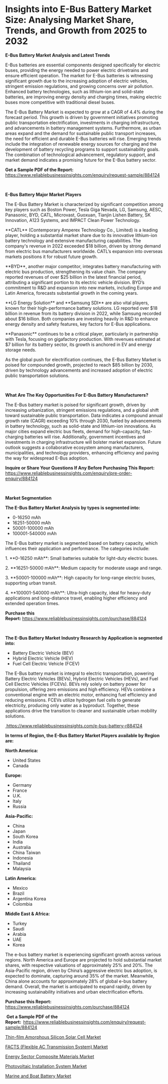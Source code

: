 <p><h1>Insights into E-Bus Battery Market Size: Analysing Market Share, Trends, and Growth from 2025 to 2032</h1></p><p><strong>E-Bus Battery Market Analysis and Latest Trends</strong></p>
<p><p>E-Bus batteries are essential components designed specifically for electric buses, providing the energy needed to power electric drivetrains and ensure efficient operation. The market for E-Bus batteries is witnessing significant growth due to the increasing adoption of electric vehicles, stringent emission regulations, and growing concerns over air pollution. Enhanced battery technologies, such as lithium-ion and solid-state batteries, are improving energy density and charging times, making electric buses more competitive with traditional diesel buses.</p><p>The E-Bus Battery Market is expected to grow at a CAGR of 4.4% during the forecast period. This growth is driven by government initiatives promoting public transportation electrification, investments in charging infrastructure, and advancements in battery management systems. Furthermore, as urban areas expand and the demand for sustainable public transport increases, the need for efficient and durable E-Bus batteries will rise. Emerging trends include the integration of renewable energy sources for charging and the development of battery recycling programs to support sustainability goals. The combination of technological advancement, regulatory support, and market demand indicates a promising future for the E-Bus battery sector.</p></p>
<p><strong>Get a Sample PDF of the Report:&nbsp;</strong> <a href="https://www.reliablebusinessinsights.com/enquiry/request-sample/884124?utm_campaign=62&utm_medium=2&utm_source=Github&utm_content=ia&utm_term=07042025&utm_id=e-bus-battery">https://www.reliablebusinessinsights.com/enquiry/request-sample/884124</a></p>
<p>&nbsp;</p>
<p><strong>E-Bus Battery Major Market Players</strong></p>
<p><p>The E-Bus Battery Market is characterized by significant competition among key players such as Boston Power, Tesla Giga Nevada, LG, Samsung, AESC, Panasonic, BYD, CATL, Microvast, Guoxuan, Tianjin Lishen Battery, SK Innovation, A123 Systems, and IMPACT Clean Power Technology. </p><p>**CATL** (Contemporary Amperex Technology Co., Limited) is a leading player, holding a substantial market share due to its innovative lithium-ion battery technology and extensive manufacturing capabilities. The company's revenue in 2022 exceeded $18 billion, driven by strong demand from electric bus manufacturers worldwide. CATL’s expansion into overseas markets positions it for robust future growth.</p><p>**BYD**, another major competitor, integrates battery manufacturing with electric bus production, strengthening its value chain. The company reported revenues of over $25 billion in the latest financial period, attributing a significant portion to its electric vehicle division. BYD’s commitment to R&D and expansion into new markets, including Europe and Latin America, forecasts substantial growth in the coming years.</p><p>**LG Energy Solution** and **Samsung SDI** are also vital players, known for their high-performance battery solutions. LG reported over $18 billion in revenue from its battery division in 2022, while Samsung recorded about $16 billion. Both companies are investing heavily in R&D to enhance energy density and safety features, key factors for E-Bus applications.</p><p>**Panasonic** continues to be a critical player, particularly in partnership with Tesla, focusing on gigafactory production. With revenues estimated at $7 billion for its battery sector, its growth is anchored in EV and energy storage needs.</p><p>As the global push for electrification continues, the E-Bus Battery Market is poised for compounded growth, projected to reach $85 billion by 2030, driven by technology advancements and increased adoption of electric public transportation solutions.</p></p>
<p>&nbsp;</p>
<p><strong>What Are The Key Opportunities For E-Bus Battery Manufacturers?</strong></p>
<p><p>The E-Bus battery market is poised for significant growth, driven by increasing urbanization, stringent emissions regulations, and a global shift toward sustainable public transportation. Data indicates a compound annual growth rate (CAGR) exceeding 10% through 2030, fueled by advancements in battery technology, such as solid-state and lithium-ion innovations. As major cities expand electric bus fleets, demand for high-capacity, fast-charging batteries will rise. Additionally, government incentives and investments in charging infrastructure will bolster market expansion. Future outlook suggests a collaborative ecosystem among manufacturers, municipalities, and technology providers, enhancing efficiency and paving the way for widespread E-Bus adoption.</p></p>
<p><strong>Inquire or Share Your Questions If Any Before Purchasing This Report:</strong> <a href="https://www.reliablebusinessinsights.com/enquiry/pre-order-enquiry/884124?utm_campaign=62&utm_medium=2&utm_source=Github&utm_content=ia&utm_term=07042025&utm_id=e-bus-battery">https://www.reliablebusinessinsights.com/enquiry/pre-order-enquiry/884124</a></p>
<p>&nbsp;</p>
<p><strong>Market Segmentation</strong></p>
<p><strong>The E-Bus Battery Market Analysis by types is segmented into:</strong></p>
<p><ul><li>0-16250 mAh</li><li>16251-50000 mAh</li><li>50001-100000 mAh</li><li>100001-540000 mAh</li></ul></p>
<p><p>The E-Bus battery market is segmented based on battery capacity, which influences their application and performance. The categories include: </p><p>1. **0-16250 mAh**: Small batteries suitable for light-duty electric buses.</p><p>2. **16251-50000 mAh**: Medium capacity for moderate usage and range.</p><p>3. **50001-100000 mAh**: High capacity for long-range electric buses, supporting urban transit. </p><p>4. **100001-540000 mAh**: Ultra-high capacity, ideal for heavy-duty applications and long-distance travel, enabling higher efficiency and extended operation times.</p></p>
<p><strong>Purchase this Report:&nbsp;</strong><a href="https://www.reliablebusinessinsights.com/purchase/884124?utm_campaign=62&utm_medium=2&utm_source=Github&utm_content=ia&utm_term=07042025&utm_id=e-bus-battery">https://www.reliablebusinessinsights.com/purchase/884124</a></p>
<p>&nbsp;</p>
<p><strong>The E-Bus Battery Market Industry Research by Application is segmented into:</strong></p>
<p><ul><li>Battery Electric Vehicle (BEV)</li><li>Hybrid Electric Vehicle (HEV)</li><li>Fuel Cell Electric Vehicle (FCEV)</li></ul></p>
<p><p>The E-Bus battery market is integral to electric transportation, powering Battery Electric Vehicles (BEVs), Hybrid Electric Vehicles (HEVs), and Fuel Cell Electric Vehicles (FCEVs). BEVs rely solely on battery power for propulsion, offering zero emissions and high efficiency. HEVs combine a conventional engine with an electric motor, enhancing fuel efficiency and reducing emissions. FCEVs utilize hydrogen fuel cells to generate electricity, producing only water as a byproduct. Together, these applications drive the transition to cleaner and sustainable urban mobility solutions.</p></p>
<p><a href="https://www.reliablebusinessinsights.com/e-bus-battery-r884124?utm_campaign=62&utm_medium=2&utm_source=Github&utm_content=ia&utm_term=07042025&utm_id=e-bus-battery">&nbsp;https://www.reliablebusinessinsights.com/e-bus-battery-r884124</a></p>
<p><strong>In terms of Region, the E-Bus Battery Market Players available by Region are:</strong></p>
<p>
    <p> <strong> North America: </strong>
        <ul>
            <li>United States</li>
            <li>Canada</li>
        </ul>
        </p> 
    <p> <strong> Europe: </strong>
        <ul>
            <li>Germany</li>
            <li>France</li>
            <li>U.K.</li>
            <li>Italy</li>
            <li>Russia</li>
        </ul>
        </p> 
    <p> <strong> Asia-Pacific: </strong>
        <ul>
            <li>China</li>
            <li>Japan</li>
            <li>South Korea</li>
            <li>India</li>
            <li>Australia</li>
            <li>China Taiwan</li>
            <li>Indonesia</li>
            <li>Thailand</li>
            <li>Malaysia</li>
        </ul>
        </p> 
    <p> <strong> Latin America: </strong>
        <ul>
            <li>Mexico</li>
            <li>Brazil</li>
            <li>Argentina Korea</li>
            <li>Colombia</li>
        </ul>
        </p> 
    <p> <strong> Middle East & Africa: </strong>
        <ul>
            <li>Turkey</li>
            <li>Saudi</li>
            <li>Arabia</li>
            <li>UAE</li>
            <li>Korea</li>
        </ul>
    </p>
    </p>
<p><p>The e-bus battery market is experiencing significant growth across various regions. North America and Europe are projected to hold substantial market shares, with respective valuations of approximately 25% and 20%. The Asia-Pacific region, driven by China’s aggressive electric bus adoption, is expected to dominate, capturing around 35% of the market. Meanwhile, China alone accounts for approximately 28% of global e-bus battery demand. Overall, the market is anticipated to expand rapidly, driven by increasing sustainability initiatives and urban electrification efforts.</p></p>
<p><strong>Purchase this Report: </strong><a href="https://www.reliablebusinessinsights.com/purchase/884124?utm_campaign=62&utm_medium=2&utm_source=Github&utm_content=ia&utm_term=07042025&utm_id=e-bus-battery">https://www.reliablebusinessinsights.com/purchase/884124</a></p>
<p>&nbsp;<strong>Get a Sample PDF of the Report:&nbsp;&nbsp;</strong><a href="https://www.reliablebusinessinsights.com/enquiry/request-sample/884124?utm_campaign=62&utm_medium=2&utm_source=Github&utm_content=ia&utm_term=07042025&utm_id=e-bus-battery">https://www.reliablebusinessinsights.com/enquiry/request-sample/884124</a></p>
<p><strong></strong></p>
<p><p><a href="https://github.com/hirtzhulstsq/Market-Research-Report-List-1/blob/main/thin-film-amorphous-silicon-solar-cell-market.md?utm_campaign=62&utm_medium=2&utm_source=Github&utm_content=ia&utm_term=07042025&utm_id=e-bus-battery">Thin-film Amorphous Silicon Solar Cell Market</a></p><p><a href="https://github.com/kumadenthela/Market-Research-Report-List-1/blob/main/facts-flexible-ac-transmission-system-market.md?utm_campaign=62&utm_medium=2&utm_source=Github&utm_content=ia&utm_term=07042025&utm_id=e-bus-battery">FACTS (Flexible AC Transmission System) Market</a></p><p><a href="https://github.com/alekitanis/Market-Research-Report-List-1/blob/main/energy-sector-composite-materials-market.md?utm_campaign=62&utm_medium=2&utm_source=Github&utm_content=ia&utm_term=07042025&utm_id=e-bus-battery">Energy Sector Composite Materials Market</a></p><p><a href="https://github.com/bilkbitsch/Market-Research-Report-List-1/blob/main/photovoltaic-installation-system-market.md?utm_campaign=62&utm_medium=2&utm_source=Github&utm_content=ia&utm_term=07042025&utm_id=e-bus-battery">Photovoltaic Installation System Market</a></p><p><a href="https://github.com/vaeilabin/Market-Research-Report-List-1/blob/main/marine-and-boat-battery-market.md?utm_campaign=62&utm_medium=2&utm_source=Github&utm_content=ia&utm_term=07042025&utm_id=e-bus-battery">Marine and Boat Battery Market</a></p></p>